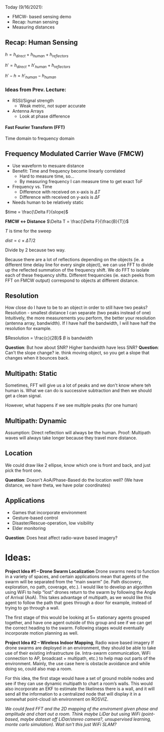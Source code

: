 Today (9/16/2021):
- FMCW- based sensing demo
- Recap: human sensing
- Measuring distances

## Recap: Human Sensing
$h = h_{direct} + h_{human} + h_{reflectors}$

$h' = h_{direct} + h'_{human} + h_{reflectors}$

$h' - h = h'_{human} - h_{human}$

### Ideas from Prev. Lecture:
- RSSI/Signal strength
	- Weak metric, not super accurate
- Antenna Arrays
	- Look at phase difference

#### Fast Fourier Transform (FFT)
Time domain to frequency domain

## Frequency Modulated Carrier Wave (FMCW)
- Use waveform to mesuare distance
- Benefit: Time and frequency become linearly correlated
	- Hard to measure time, so...
	- By measuring frequency I can measure time to get exact ToF
- Frequency vs. Time
	- Difference with received on x-axis is $\Delta T$
	- Difference with received on y-axis is $\Delta F$
- Needs human to be relatively static

$time = \frac{\Delta F}{slope}$

**FMCW $\leftrightarrow$ Distance**
$\Delta T = \frac{\Delta F}{\frac{B}{T}}$

$T$ is time for the sweep

$dist = c \times \Delta T / 2$

Divide by 2 because two way.

Because there are a lot of reflections depending on the objects (ie. a different time delay line for every single object), we can use FFT to divide up the reflected summation of the frequency shift. We do FFT to isolate each of these frequency shifts. Different frequencies (ie. each peeks from FFT on FMCW output) correspond to objects at different distance.


## Resolution
How close do I have to be to an object in order to still have two peaks?
Resolution - smallest distance I can separate (two peaks instead of one)
Intuitively, the more measurements you perform, the better your resolution (antenna array, bandwidth). If I have half the bandwidth, I will have half the resolution for example. 

$Resolution = \frac{c}{2B}$
$B$ is bandwidth

**Question**: But how about SNR? Higher bandwidth have less SNR?
**Question**: Can't the slope change? ie. think moving object, so you get a slope that changes when it bounces back.

## Multipath: Static
Sometimes, FFT will give us a lot of peaks and we don't know where teh human is. What we can do is successive subtraction and then we should get a clean signal.

However, what happens if we see multiple peaks (for one human)

## Multipath: Dynamic
Assumption: Direct reflection will always be the human. 
Proof: Multipath waves will always take longer because they travel more distance.

## Location
We could draw like 2 ellipse, know which one is front and back, and just pick the front one.

**Question**: Doesn't AoA/Phase-Based do the location well? (We have distance, we have theta, we have polar coordinates)

## Applications
- Games that incorporate environment
- Gesture-based control
- Disaster/Rescue-operation, low visibility
- Elder monitoring

**Question**: Does heat affect radio-wave based imagery?

# Ideas:
**Project Idea #1 – Drone Swarm Localization**
Drone swarms need to function in a variety of spaces, and certain applications mean that agents of the swarm will be separated from the “main swarm” (ie. Path discovery, exploration, no path, coverage, etc.). I would like to develop an algorithm using WiFi to help “lost” drones return to the swarm by following the Angle of Arrival (AoA). This takes advantage of multipath, as we would like this agent to follow the path that goes through a door for example, instead of trying to go through a wall. 

The first stage of this would be looking at 5+ stationary agents grouped together, and have one agent outside of this group and see if we can get the correct heading to the swarm. Following stages would eventually incorporate motion planning as well.

**Project Idea #2 – Wireless Indoor Mapping**, Radio wave based imagery
If drone swarms are deployed in an environment, they should be able to take use of their existing infrastructure (ie. Intra-swarm communication, WiFi connection to AP, broadcast + multipath, etc.) to help map out parts of the environment. Mainly, the use case here is obstacle avoidance and while doing so, could also map a room. 

For this idea, the first stage would have a set of ground mobile nodes and see if they can use dynamic multipath to chart a room’s walls. This would also incorporate an EKF to estimate the likeliness there is a wall, and it will send all the information to a centralized node that will display it in a somewhat point-cloud ish environment on ROSVIZ.

*We could feed FFT and the 2D mapping of the enviroment given phase and amplitude and chart out a room. Think maybe LiDar but using WiFi (point-based, maybe dataset off LiDar/stereo camera?, unsupervised learning, monte carlo simulation). Wait isn't this just WiFi SLAM?*